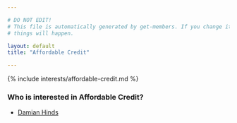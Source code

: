 ```yaml
---

# DO NOT EDIT!
# This file is automatically generated by get-members. If you change it, bad
# things will happen.

layout: default
title: "Affordable Credit"

---
```


{% include interests/affordable-credit.md %}

### Who is interested in Affordable Credit?


* [Damian Hinds](/members/damian-hinds.html)
